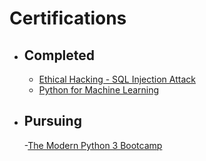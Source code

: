 # Certifications
- ## Completed
  - [Ethical Hacking - SQL Injection Attack](https://udemy-certificate.s3.amazonaws.com/pdf/UC-5ae89ee0-63cb-44ac-8c10-f41b9f775255.pdf)
  - [Python for Machine Learning](https://olympus1.greatlearning.in/course_certificate/DITPPKBN)

- ## Pursuing
  -[The Modern Python 3 Bootcamp](https://www.udemy.com/course/the-modern-python3-bootcamp)
